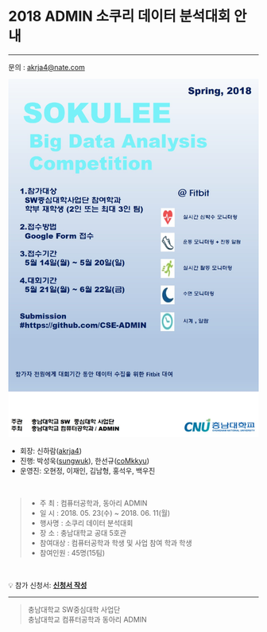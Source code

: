# 2018 ADMIN 소쿠리 데이터 분석대회 안내

----------
 문의 : akrja4@nate.com
 
![poster](https://github.com/CSE-ADMIN/2018-SOKULEE-Big-Data-Analysis-Competition/blob/master/img/poster.jpg)

- 회장: 신하람([akrja4](https://github.com/shinhaha))
- 진행: 박성욱([sungwuk](https://github.com/sungwuk)), 한선규([coMkkyu](https://github.com/coMkkyu))
- 운영진: 오현정, 이재인, 김남형, 홍석우, 백우진
<br>

> - 주 최 : 컴퓨터공학과, 동아리 ADMIN
> - 일 시 : 2018. 05. 23(수) ~ 2018. 06. 11(월)
> - 행사명 : 소쿠리 데이터 분석대회
> - 장 소 : 충남대학교 공대 5호관
> - 참여대상 : 컴퓨터공학과 학생 및 사업 참여 학과 학생
> - 참여인원 : 45명(15팀)

<br>

:bulb: 참가 신청서: **[신청서 작성](https://docs.google.com/forms/d/e/1FAIpQLSchoXh4hKHM9Vb_8RWvTru3o6Bnao8adqXMIE202FNs2koQYw/viewform?usp=sf_link)**

----------

> 충남대학교 SW중심대학 사업단 <br>
> 충남대학교 컴퓨터공학과 동아리 ADMIN
<br>
